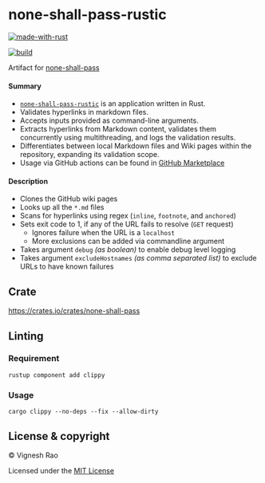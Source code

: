 # none-shall-pass-rustic

[![made-with-rust](https://img.shields.io/badge/Made%20with-Rust-black?style=for-the-badge&logo=Rust)][rust]

[![build](https://github.com/thevickypedia/none-shall-pass-rustic/actions/workflows/rust.yml/badge.svg)][build]

Artifact for [none-shall-pass][3]

#### Summary
- [`none-shall-pass-rustic`][1] is an application written in Rust.
- Validates hyperlinks in markdown files.
- Accepts inputs provided as command-line arguments.
- Extracts hyperlinks from Markdown content, validates them concurrently using multithreading, and logs the validation results.
- Differentiates between local Markdown files and Wiki pages within the repository, expanding its validation scope.
- Usage via GitHub actions can be found in [GitHub Marketplace][4]

#### Description
- Clones the GitHub wiki pages
- Looks up all the `*.md` files
- Scans for hyperlinks using regex (`inline`, `footnote`, and `anchored`)
- Sets exit code to 1, if any of the URL fails to resolve (`GET` request)
  - Ignores failure when the URL is a `localhost`
  - More exclusions can be added via commandline argument
- Takes argument `debug` _(as boolean)_ to enable debug level logging
- Takes argument `excludeHostnames` _(as comma separated list)_ to exclude URLs to have known failures

## Crate
https://crates.io/crates/none-shall-pass

## Linting
### Requirement
```shell
rustup component add clippy
```
### Usage
```shell
cargo clippy --no-deps --fix --allow-dirty
```

## License & copyright

&copy; Vignesh Rao

Licensed under the [MIT License][2]

[1]: https://github.com/thevickypedia/none-shall-pass-rustic
[2]: https://github.com/thevickypedia/none-shall-pass-rustic/blob/main/LICENSE
[3]: https://github.com/thevickypedia/none-shall-pass
[4]: https://github.com/marketplace/actions/none-shall-pass
[build]: https://github.com/thevickypedia/none-shall-pass-rustic/actions/workflows/rust.yml
[rust]: https://www.rust-lang.org/
